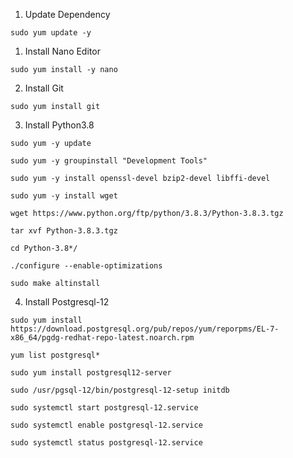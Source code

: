 1. Update Dependency
```
sudo yum update -y
```

1. Install Nano Editor
```
sudo yum install -y nano
```

2. Install Git
```
sudo yum install git
```

3. Install Python3.8
```
sudo yum -y update
```
```
sudo yum -y groupinstall "Development Tools"
```
```
sudo yum -y install openssl-devel bzip2-devel libffi-devel
```
```
sudo yum -y install wget
```
```
wget https://www.python.org/ftp/python/3.8.3/Python-3.8.3.tgz
```
```
tar xvf Python-3.8.3.tgz
```
```
cd Python-3.8*/
```
```
./configure --enable-optimizations
```
```
sudo make altinstall
```

4. Install Postgresql-12
```
sudo yum install https://download.postgresql.org/pub/repos/yum/reporpms/EL-7-x86_64/pgdg-redhat-repo-latest.noarch.rpm
```
```
yum list postgresql*
```
```
sudo yum install postgresql12-server
```
```
sudo /usr/pgsql-12/bin/postgresql-12-setup initdb
```
```
sudo systemctl start postgresql-12.service
```
```
sudo systemctl enable postgresql-12.service
```
```
sudo systemctl status postgresql-12.service
```
